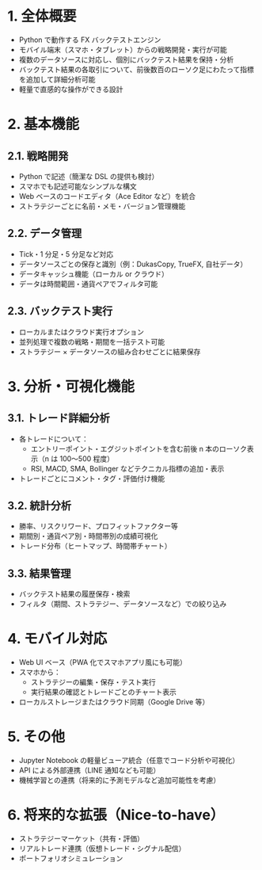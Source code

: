 # 1. 全体概要

- Python で動作する FX バックテストエンジン
- モバイル端末（スマホ・タブレット）からの戦略開発・実行が可能
- 複数のデータソースに対応し、個別にバックテスト結果を保持・分析
- バックテスト結果の各取引について、前後数百のローソク足にわたって指標を追加して詳細分析可能
- 軽量で直感的な操作ができる設計

# 2. 基本機能

## 2.1. 戦略開発

- Python で記述（簡潔な DSL の提供も検討）
- スマホでも記述可能なシンプルな構文
- Web ベースのコードエディタ（Ace Editor など）を統合
- ストラテジーごとに名前・メモ・バージョン管理機能

## 2.2. データ管理

- Tick・1 分足・5 分足など対応
- データソースごとの保存と識別（例：DukasCopy, TrueFX, 自社データ）
- データキャッシュ機能（ローカル or クラウド）
- データは時間範囲・通貨ペアでフィルタ可能

## 2.3. バックテスト実行

- ローカルまたはクラウド実行オプション
- 並列処理で複数の戦略・期間を一括テスト可能
- ストラテジー × データソースの組み合わせごとに結果保存

# 3. 分析・可視化機能

## 3.1. トレード詳細分析

- 各トレードについて：
  - エントリーポイント・エグジットポイントを含む前後 n 本のローソク表示（n は 100〜500 程度）
  - RSI, MACD, SMA, Bollinger などテクニカル指標の追加・表示
- トレードごとにコメント・タグ・評価付け機能

## 3.2. 統計分析

- 勝率、リスクリワード、プロフィットファクター等
- 期間別・通貨ペア別・時間帯別の成績可視化
- トレード分布（ヒートマップ、時間帯チャート）

## 3.3. 結果管理

- バックテスト結果の履歴保存・検索
- フィルタ（期間、ストラテジー、データソースなど）での絞り込み

# 4. モバイル対応

- Web UI ベース（PWA 化でスマホアプリ風にも可能）
- スマホから：
  - ストラテジーの編集・保存・テスト実行
  - 実行結果の確認とトレードごとのチャート表示
- ローカルストレージまたはクラウド同期（Google Drive 等）

# 5. その他

- Jupyter Notebook の軽量ビューア統合（任意でコード分析や可視化）
- API による外部連携（LINE 通知なども可能）
- 機械学習との連携（将来的に予測モデルなど追加可能性を考慮）

# 6. 将来的な拡張（Nice-to-have）

- ストラテジーマーケット（共有・評価）
- リアルトレード連携（仮想トレード・シグナル配信）
- ポートフォリオシミュレーション
